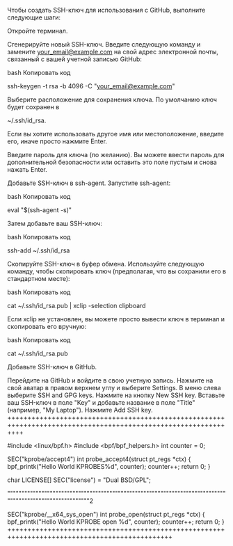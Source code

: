 Чтобы создать SSH-ключ для использования с GitHub, выполните следующие шаги:

Откройте терминал.

Сгенерируйте новый SSH-ключ. Введите следующую команду и замените your_email@example.com на свой адрес электронной почты, связанный с вашей учетной записью GitHub:

bash
Копировать код

ssh-keygen -t rsa -b 4096 -C "your_email@example.com"

Выберите расположение для сохранения ключа. По умолчанию ключ будет сохранен в

~/.ssh/id_rsa.

Если вы хотите использовать другое имя или местоположение, введите его, иначе просто нажмите Enter.

Введите пароль для ключа (по желанию). Вы можете ввести пароль для дополнительной безопасности или оставить это поле пустым и снова нажать Enter.

Добавьте SSH-ключ в ssh-agent. Запустите ssh-agent:

bash
Копировать код

eval "$(ssh-agent -s)"

Затем добавьте ваш SSH-ключ:

bash
Копировать код

ssh-add ~/.ssh/id_rsa

Скопируйте SSH-ключ в буфер обмена. Используйте следующую команду, чтобы скопировать ключ (предполагая, что вы сохранили его в стандартном месте):

bash
Копировать код

cat ~/.ssh/id_rsa.pub | xclip -selection clipboard

Если xclip не установлен, вы можете просто вывести ключ в терминал и скопировать его вручную:

bash
Копировать код

cat ~/.ssh/id_rsa.pub

Добавьте SSH-ключ в GitHub.

Перейдите на GitHub и войдите в свою учетную запись.
Нажмите на свой аватар в правом верхнем углу и выберите Settings.
В меню слева выберите SSH and GPG keys.
Нажмите на кнопку New SSH key.
Вставьте ваш SSH-ключ в поле "Key" и добавьте название в поле "Title" (например, "My Laptop").
Нажмите Add SSH key.
++++++++++++++++++++++++++++++++++++++++++++++++++++++++++++++++++++++++++++++++++++++++++++++++++++++++++++++++

#include <linux/bpf.h>
#include <bpf/bpf_helpers.h>
int counter = 0;

SEC("kprobe/accept4")
int probe_accept4(struct pt_regs *ctx)
{
    bpf_printk("Hello World KPROBES%d", counter);
    counter++;
    return 0;
}

char LICENSE[] SEC("license") = "Dual BSD/GPL";


""""""""""""""""""""""""""""""""""""""""""""""""""""""""""""""""""""""""""""""""""""""""""""""""""""""""""2

SEC("kprobe/__x64_sys_open")
int probe_open(struct pt_regs *ctx)
{
    bpf_printk("Hello World KPROBE open %d", counter);
    counter++;
    return 0;
}
+++++++++++++++++++++++++++++++++++++++++++++++++++++++++++++++++++++++++++++++++++++++++++++++

